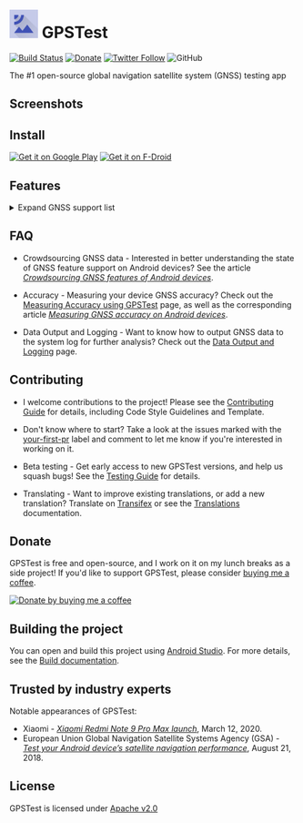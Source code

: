 # <img src="/icons/ic_launcher-playstore.png" width="50"/> GPSTest 
[![Build Status](https://github.com/barbeau/gpstest/actions/workflows/android.yml/badge.svg)](https://github.com/barbeau/gpstest/actions/workflows/android.yml) 
[![Donate](https://img.shields.io/badge/buy%20me%20a%20coffee-donate-yellow)](https://www.buymeacoffee.com/barbeau) 
[![Twitter Follow](https://img.shields.io/twitter/follow/sjbarbeau.svg?style=social&label=Follow)](https://twitter.com/sjbarbeau)
![GitHub](https://img.shields.io/github/license/barbeau/gpstest)

The #1 open-source global navigation satellite system (GNSS) testing app

## Screenshots



## Install

[<img src="https://play.google.com/intl/en_us/badges/images/generic/en-play-badge.png" alt="Get it on Google Play" height="80">](https://play.google.com/store/apps/details?id=com.android.gpstest)
[<img src="https://fdroid.gitlab.io/artwork/badge/get-it-on.png" alt="Get it on F-Droid" height="80">](https://f-droid.org/packages/com.android.gpstest.osmdroid/)

## Features

<details>
  <summary>Expand GNSS support list</summary>

It supports dual-frequency¹ GNSS for:

* GPS (USA Navstar)
* GLONASS (Russia)
* QZSS (Japan)
* BeiDou/COMPASS (China)
* Galileo (European Union)
* IRNSS/NavIC (India)
* Various satellite-based augmentation systems (SBAS):
    * Wide Area Augmentation System (WAAS) (USA)
    * European Geostationary Navigation Overlay Service (EGNOS) (European Union)
    * GPS-aided GEO augmented navigation (GAGAN) (India)
    * Multi-functional Satellite Augmentation System (MSAS) (Japan)
    * System for Differential Corrections and Monitoring (SDCM) (Russia)
    * Satellite Navigation Augmentation System (SNAS) (China)
    * Soluciόn de Aumentaciόn para Caribe, Centro y Sudamérica (SACCSA) (ICAO)
    
¹*Dual-frequency GNSS requires device hardware support and Android 8.0 Oreo or higher. See [Dual-frequency GNSS on Android](https://medium.com/@sjbarbeau/dual-frequency-gnss-on-android-devices-152b8826e1c) for more details.*

Questions?  Check out the [FAQ](FAQ.md), the [Slack group](https://gpstest-android.herokuapp.com/), and [Google Group](https://groups.google.com/forum/#!forum/gpstest_android).

</details>

## FAQ

- Crowdsourcing GNSS data - Interested in better understanding the state of GNSS feature support on Android devices? See the article [*Crowdsourcing GNSS features of Android devices*](https://barbeau.medium.com/crowdsourcing-gnss-capabilities-of-android-devices-d4228645cf25).

- Accuracy - Measuring your device GNSS accuracy? Check out the [Measuring Accuracy using GPSTest](ACCURACY.md) page, as well as the corresponding article [*Measuring GNSS accuracy on Android devices*](https://medium.com/@sjbarbeau/measuring-gnss-accuracy-on-android-devices-6824492a1389).

- Data Output and Logging - Want to know how to output GNSS data to the system log for further analysis?  Check out the [Data Output and Logging](LOGGING.md) page.

## Contributing

- I welcome contributions to the project!  Please see the [Contributing Guide](.github/CONTRIBUTING.md) for details, including Code Style Guidelines and Template.

- Don't know where to start?  Take a look at the issues marked with the [your-first-pr](https://github.com/barbeau/gpstest/labels/your-first-pr) label and comment to let me know if you're interested in working on it.

- Beta testing - Get early access to new GPSTest versions, and help us squash bugs! See the [Testing Guide](BETA_TESTING.md) for details.

- Translating - Want to improve existing translations, or add a new translation?  Translate on [Transifex](https://www.transifex.com/sean-barbeau/gpstest-android/dashboard/) or see the [Translations](/TRANSLATIONS.md) documentation.

## Donate

GPSTest is free and open-source, and I work on it on my lunch breaks as a side project! If you'd like to support GPSTest, please consider [buying me a coffee](https://www.buymeacoffee.com/barbeau).

[![Donate by buying me a coffee](https://user-images.githubusercontent.com/928045/113343981-82476e80-92fe-11eb-9bc6-c7a281761bad.png)](https://www.buymeacoffee.com/barbeau)

## Building the project

You can open and build this project using [Android Studio](https://developer.android.com/studio).  For more details, see the [Build documentation](BUILD.MD).

## Trusted by industry experts

Notable appearances of GPSTest:

* Xiaomi - [*Xiaomi Redmi Note 9 Pro Max launch*](https://youtu.be/Y_5cfCZBOV4?t=3035), March 12, 2020.
* European Union Global Navigation Satellite Systems Agency (GSA) - [*Test your Android device’s satellite navigation performance*](https://www.gsa.europa.eu/newsroom/news/test-your-android-device-s-satellite-navigation-performance), August 21, 2018.

## License

GPSTest is licensed under [Apache v2.0](https://www.apache.org/licenses/LICENSE-2.0)
